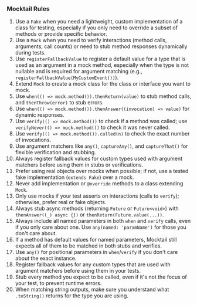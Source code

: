 ### Mocktail Rules

1. Use a `Fake` when you need a lightweight, custom implementation of a class for testing, especially if you only need to override a subset of methods or provide specific behavior.
2. Use a `Mock` when you need to verify interactions (method calls, arguments, call counts) or need to stub method responses dynamically during tests.
3. Use `registerFallbackValue` to register a default value for a type that is used as an argument in a mock method, especially when the type is not nullable and is required for argument matching (e.g., `registerFallbackValue(MyCustomEvent())`).
4. Extend `Mock` to create a mock class for the class or interface you want to mock.
5. Use `when(() => mock.method()).thenReturn(value)` to stub method calls, and `thenThrow(error)` to stub errors.
6. Use `when(() => mock.method()).thenAnswer((invocation) => value)` for dynamic responses.
7. Use `verify(() => mock.method())` to check if a method was called; use `verifyNever(() => mock.method())` to check it was never called.
8. Use `verify(() => mock.method()).called(n)` to check the exact number of invocations.
9. Use argument matchers like `any()`, `captureAny()`, and `captureThat()` for flexible verification and stubbing.
10. Always register fallback values for custom types used with argument matchers before using them in stubs or verifications.
11. Prefer using real objects over mocks when possible; if not, use a tested fake implementation (`extends Fake`) over a mock.
12. Never add implementation or `@override` methods to a class extending `Mock`.
13. Only use mocks if your test asserts on interactions (calls to `verify`); otherwise, prefer real or fake objects.
14. Always stub async methods (returning `Future` or `Future<void>`) with `thenAnswer((_) async {})` or `thenReturn(Future.value(...))`.
15. Always include all named parameters in both `when` and `verify` calls, even if you only care about one. Use `any(named: 'paramName')` for those you don't care about.
16. If a method has default values for named parameters, Mocktail still expects all of them to be matched in both stubs and verifies.
17. Use `any()` for positional parameters in `when`/`verify` if you don't care about the exact instance.
18. Register fallback values for any custom types that are used with argument matchers before using them in your tests.
19. Stub every method you expect to be called, even if it's not the focus of your test, to prevent runtime errors.
20. When matching string outputs, make sure you understand what `.toString()` returns for the type you are using.

